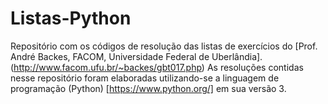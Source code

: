 # Listas-Python

Repositório com os códigos de resolução das listas de exercícios do [Prof. André Backes, FACOM, Universidade Federal de Uberlândia].(http://www.facom.ufu.br/~backes/gbt017.php)
As resoluções contidas nesse repositório foram elaboradas utilizando-se a linguagem de programação (Python) [https://www.python.org/] em sua versão 3.
